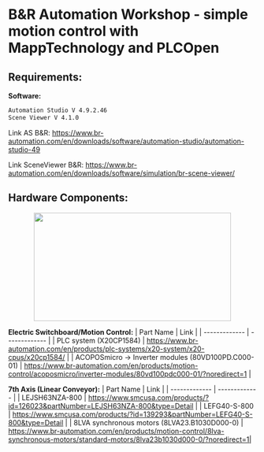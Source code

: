 # B&R Automation Workshop - simple motion control with MappTechnology and PLCOpen

## Requirements:

**Software:**
```bash
Automation Studio V 4.9.2.46
Scene Viewer V 4.1.0
```

Link AS B&R: https://www.br-automation.com/en/downloads/software/automation-studio/automation-studio-49

Link SceneViewer B&R: https://www.br-automation.com/en/downloads/software/simulation/br-scene-viewer/

## Hardware Components:

<p align="center">
<img src="https://github.com/rparak/BaR-Workshop-Simple/blob/master/images/simple_diagram.PNG" width="400" height="220">
</p>

**Electric Switchboard/Motion Control:**
| Part Name     | Link          |
| ------------- | ------------- |
| PLC system (X20CP1584) | https://www.br-automation.com/en/products/plc-systems/x20-system/x20-cpus/x20cp1584/ |
| ACOPOSmicro -> Inverter modules (80VD100PD.C000-01) | https://www.br-automation.com/en/products/motion-control/acoposmicro/inverter-modules/80vd100pdc000-01/?noredirect=1 |


**7th Axis (Linear Conveyor):**
| Part Name     | Link          |
| ------------- | ------------- |
| LEJSH63NZA-800  | https://www.smcusa.com/products/?id=126023&partNumber=LEJSH63NZA-800&type=Detail |
| LEFG40-S-800  | https://www.smcusa.com/products/?id=139293&partNumber=LEFG40-S-800&type=Detail |
| 8LVA synchronous motors (8LVA23.B1030D000-0)  | https://www.br-automation.com/en/products/motion-control/8lva-synchronous-motors/standard-motors/8lva23b1030d000-0/?noredirect=1|
